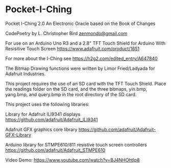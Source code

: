 # Pocket-I-Ching

Pocket I-Ching 2.0
An Electronic Oracle based on the Book of Changes

CodePoetry by L. Christopher Bird zenmondo@gmail.com

For use on an Arduino Uno R3 and a 2.8" TFT Touch Shield for Arduino With Resisitive Touch Screen
https://www.adafruit.com/product/1651

For more about the I-Ching see https://h2g2.com/edited_entry/A647840

The Bitmap Drawing functions were written by Limor Fried/Ladyada for Adafruit Industries.

This project requires the use of an SD card with the TFT Touch Shield.  Place the readings folder on the SD card, and the three bitmaps, yin.bmp, yang.bmp, and query.bmp in the root directory of the SD card.

This project uses the following libraries:

Library for Adafruit ILI9341 displays https://github.com/adafruit/Adafruit_ILI9341

Adafruit GFX graphics core library https://github.com/adafruit/Adafruit-GFX-Library

Arduino library for STMPE610/811 resistive touch screen controllers  https://github.com/adafruit/Adafruit_STMPE610

Video Demo: https://www.youtube.com/watch?v=BJ4NHOhtIp8

